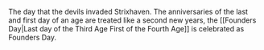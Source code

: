 The day that the devils invaded Strixhaven. The anniversaries of the last and first day of an age are treated like a second new years, the [[Founders Day|Last day of the Third Age First of the Fourth Age]] is celebrated as Founders Day.